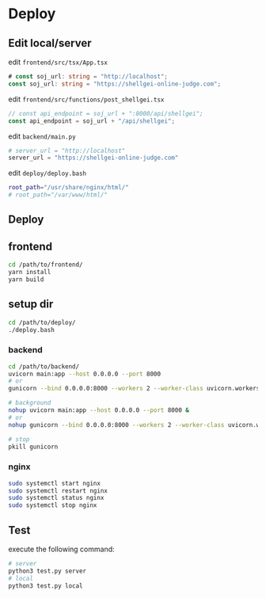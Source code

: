 # Deploy

## Edit local/server

edit `frontend/src/tsx/App.tsx`

```ts
# const soj_url: string = "http://localhost";
const soj_url: string = "https://shellgei-online-judge.com";
```

edit `frontend/src/functions/post_shellgei.tsx`

```ts
// const api_endpoint = soj_url + ":8000/api/shellgei";
const api_endpoint = soj_url + "/api/shellgei";
```

edit `backend/main.py`

```py
# server_url = "http://localhost"
server_url = "https://shellgei-online-judge.com"
```

edit `deploy/deploy.bash`

```sh
root_path="/usr/share/nginx/html/"
# root_path="/var/www/html/"
```

## Deploy

## frontend
```sh
cd /path/to/frontend/
yarn install
yarn build
```

## setup dir
```sh
cd /path/to/deploy/
./deploy.bash
```

### backend

```sh
cd /path/to/backend/
uvicorn main:app --host 0.0.0.0 --port 8000
# or
gunicorn --bind 0.0.0.0:8000 --workers 2 --worker-class uvicorn.workers.UvicornWorker main:app

# background
nohup uvicorn main:app --host 0.0.0.0 --port 8000 &
# or
nohup gunicorn --bind 0.0.0.0:8000 --workers 2 --worker-class uvicorn.workers.UvicornWorker main:app &

# stop
pkill gunicorn
```

### nginx

```sh
sudo systemctl start nginx
sudo systemctl restart nginx
sudo systemctl status nginx
sudo systemctl stop nginx
```

## Test
execute the following command:

```sh
# server
python3 test.py server
# local
python3 test.py local
```
